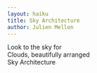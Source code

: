```yaml
---
layout: haiku
title: Sky Architecture
author: Julien Mellon
---
```


Look to the sky for <br>
Clouds, beautifully arranged <br>
Sky Architecture <br>
